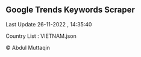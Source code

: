 

## Google Trends Keywords Scraper 
 
Last Update 26-11-2022 , 14:35:40

Country List :
VIETNAM.json



© Abdul Muttaqin 

